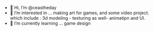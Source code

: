 - 👋 Hi, I’m @ceastheday
- 👀 I’m interested in ... making art for games, and some video project. which include : 3d modeling - texturing as well- animatipn and UI.
- 🌱 I’m currently learning ... game design

<!---
ceastheday/ceastheday is a ✨ special ✨ repository because its `README.md` (this file) appears on your GitHub profile.
You can click the Preview link to take a look at your changes.
--->
